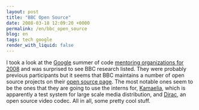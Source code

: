 ```yaml
---
layout: post
title: "BBC Open Source"
date: 2008-03-18 12:09:20 +0000
permalink: /en/bbc_open_source
blog: en
tags: tech google
render_with_liquid: false
---
```


I took a look at the <a href="http://www.google.com/" title="Google">Google</a> summer of code <a href="http://code.google.com/soc/2008">mentoring organizations for 2008</a> and was surprised to see BBC research listed. They were probably previous participants but it seems that BBC maintains a number of open source projects on their <a href="http://www.bbc.co.uk/opensource/">open source page</a>. The most notable ones seem to be the ones that they are going to use the interns for, <a href="http://www.bbc.co.uk/opensource/projects/kamaelia/">Kamaelia</a>, which is apparently a test system for large scale media distribution, and <a href="http://www.bbc.co.uk/opensource/projects/dirac/">Dirac</a>, an open source video codec. All in all, some pretty cool stuff.
